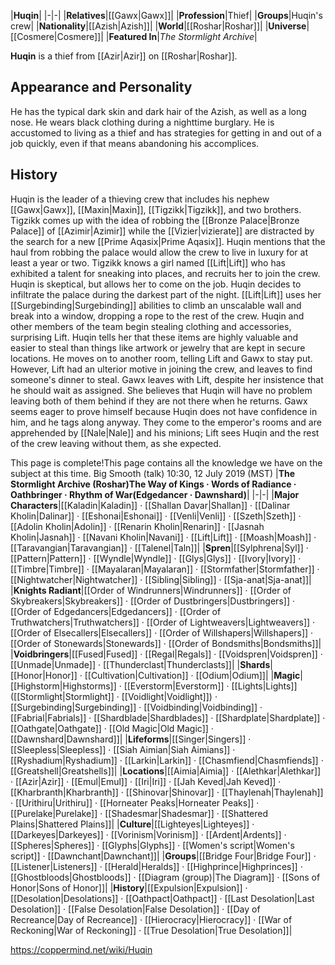 |**Huqin**|
|-|-|
|**Relatives**|[[Gawx\|Gawx]]|
|**Profession**|Thief|
|**Groups**|Huqin's crew|
|**Nationality**|[[Azish\|Azish]]|
|**World**|[[Roshar\|Roshar]]|
|**Universe**|[[Cosmere\|Cosmere]]|
|**Featured In**|*The Stormlight Archive*|

**Huqin** is a thief from [[Azir\|Azir]] on [[Roshar\|Roshar]].

## Appearance and Personality
He has the typical dark skin and dark hair of the Azish, as well as a long nose. He wears black clothing during a nighttime burglary. He is accustomed to living as a thief and has strategies for getting in and out of a job quickly, even if that means abandoning his accomplices.

## History
Huqin is the leader of a thieving crew that includes his nephew [[Gawx\|Gawx]], [[Maxin\|Maxin]], [[Tigzikk\|Tigzikk]], and two brothers. Tigzikk comes up with the idea of robbing the [[Bronze Palace\|Bronze Palace]] of [[Azimir\|Azimir]] while the [[Vizier\|vizierate]] are distracted by the search for a new [[Prime Aqasix\|Prime Aqasix]]. Huqin mentions that the haul from robbing the palace would allow the crew to live in luxury for at least a year or two. Tigzikk knows a girl named [[Lift\|Lift]] who has exhibited a talent for sneaking into places, and recruits her to join the crew. Huqin is skeptical, but allows her to come on the job.
Huqin decides to infiltrate the palace during the darkest part of the night. [[Lift\|Lift]] uses her [[Surgebinding\|Surgebinding]] abilities to climb an unscalable wall and break into a window, dropping a rope to the rest of the crew. Huqin and other members of the team begin stealing clothing and accessories, surprising Lift. Huqin tells her that these items are highly valuable and easier to steal than things like artwork or jewelry that are kept in secure locations. He moves on to another room, telling Lift and Gawx to stay put. However, Lift had an ulterior motive in joining the crew, and leaves to find someone's dinner to steal.
Gawx leaves with Lift, despite her insistence that he should wait as assigned. She believes that Huqin will have no problem leaving both of them behind if they are not there when he returns. Gawx seems eager to prove himself because Huqin does not have confidence in him, and he tags along anyway. They come to the emperor's rooms and are apprehended by [[Nale\|Nale]] and his minions; Lift sees Huqin and the rest of the crew leaving without them, as she expected.


This page is complete!This page contains all the knowledge we have on the subject at this time.
Big Smooth (talk) 10:30, 12 July 2019 (MST)
|**The Stormlight Archive (Roshar)The Way of Kings · Words of Radiance · Oathbringer · Rhythm of War(Edgedancer · Dawnshard)**|
|-|-|
|**Major Characters**|[[Kaladin\|Kaladin]] · [[Shallan Davar\|Shallan]] · [[Dalinar Kholin\|Dalinar]] · [[Eshonai\|Eshonai]] · [[Venli\|Venli]] · [[Szeth\|Szeth]] · [[Adolin Kholin\|Adolin]] · [[Renarin Kholin\|Renarin]] · [[Jasnah Kholin\|Jasnah]] · [[Navani Kholin\|Navani]] · [[Lift\|Lift]] · [[Moash\|Moash]] · [[Taravangian\|Taravangian]] · [[Talenel\|Taln]]|
|**Spren**|[[Sylphrena\|Syl]] · [[Pattern\|Pattern]] · [[Wyndle\|Wyndle]] · [[Glys\|Glys]] · [[Ivory\|Ivory]] · [[Timbre\|Timbre]] · [[Mayalaran\|Mayalaran]] · [[Stormfather\|Stormfather]] · [[Nightwatcher\|Nightwatcher]] · [[Sibling\|Sibling]] · [[Sja-anat\|Sja-anat]]|
|**Knights Radiant**|[[Order of Windrunners\|Windrunners]] · [[Order of Skybreakers\|Skybreakers]] · [[Order of Dustbringers\|Dustbringers]] · [[Order of Edgedancers\|Edgedancers]] · [[Order of Truthwatchers\|Truthwatchers]] · [[Order of Lightweavers\|Lightweavers]] · [[Order of Elsecallers\|Elsecallers]] · [[Order of Willshapers\|Willshapers]] · [[Order of Stonewards\|Stonewards]] · [[Order of Bondsmiths\|Bondsmiths]]|
|**Voidbringers**|[[Fused\|Fused]] · [[Regal\|Regals]] · [[Voidspren\|Voidspren]] · [[Unmade\|Unmade]] · [[Thunderclast\|Thunderclasts]]|
|**Shards**|[[Honor\|Honor]] · [[Cultivation\|Cultivation]] · [[Odium\|Odium]]|
|**Magic**|[[Highstorm\|Highstorms]] · [[Everstorm\|Everstorm]] · [[Lights\|Lights]] ([[Stormlight\|Stormlight]] · [[Voidlight\|Voidlight]]) · [[Surgebinding\|Surgebinding]] · [[Voidbinding\|Voidbinding]] · [[Fabrial\|Fabrials]] · [[Shardblade\|Shardblades]] · [[Shardplate\|Shardplate]] · [[Oathgate\|Oathgate]] · [[Old Magic\|Old Magic]] · [[Dawnshard\|Dawnshard]]|
|**Lifeforms**|[[Singer\|Singers]] · [[Sleepless\|Sleepless]] · [[Siah Aimian\|Siah Aimians]] · [[Ryshadium\|Ryshadium]] · [[Larkin\|Larkin]] · [[Chasmfiend\|Chasmfiends]] · [[Greatshell\|Greatshells]]|
|**Locations**|[[Aimia\|Aimia]] · [[Alethkar\|Alethkar]] · [[Azir\|Azir]] · [[Emul\|Emul]] · [[Iri\|Iri]] · [[Jah Keved\|Jah Keved]] · [[Kharbranth\|Kharbranth]] · [[Shinovar\|Shinovar]] · [[Thaylenah\|Thaylenah]] · [[Urithiru\|Urithiru]] · [[Horneater Peaks\|Horneater Peaks]] · [[Purelake\|Purelake]] · [[Shadesmar\|Shadesmar]] · [[Shattered Plains\|Shattered Plains]]|
|**Culture**|[[Lighteyes\|Lighteyes]] · [[Darkeyes\|Darkeyes]] · [[Vorinism\|Vorinism]] · [[Ardent\|Ardents]] · [[Spheres\|Spheres]] · [[Glyphs\|Glyphs]] · [[Women's script\|Women's script]] · [[Dawnchant\|Dawnchant]]|
|**Groups**|[[Bridge Four\|Bridge Four]] · [[Listener\|Listeners]] · [[Herald\|Heralds]] · [[Highprince\|Highprinces]] · [[Ghostbloods\|Ghostbloods]] · [[Diagram (group)\|The Diagram]] · [[Sons of Honor\|Sons of Honor]]|
|**History**|[[Expulsion\|Expulsion]] · [[Desolation\|Desolations]] · [[Oathpact\|Oathpact]] · [[Last Desolation\|Last Desolation]] · [[False Desolation\|False Desolation]] · [[Day of Recreance\|Day of Recreance]] · [[Hierocracy\|Hierocracy]] · [[War of Reckoning\|War of Reckoning]] · [[True Desolation\|True Desolation]]|



https://coppermind.net/wiki/Huqin